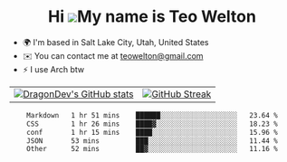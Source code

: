 <div align="center">
  
# Hi ![](https://user-images.githubusercontent.com/18350557/176309783-0785949b-9127-417c-8b55-ab5a4333674e.gif)My name is Teo Welton
</div>

*   🌍  I'm based in Salt Lake City, Utah, United States
*   ✉️  You can contact me at [teowelton@gmail.com](mailto:teowelton@gmail.com)
*   ⚡  I use Arch btw

<div align="center">

|||
|:-------------------------:|:-------------------------:|
| [![DragonDev's GitHub stats](https://github-readme-stats.vercel.app/api?username=DragonDev07&bg_color=1e1e2e&text_color=cdd6f4&icon_color=cba6f7&title_color=94e2d5)](https://github.com/DragonDev07) | [![GitHub Streak](https://streak-stats.demolab.com?user=DragonDev07&theme=catppuccin-mocha)](https://git.io/streak-stats) |

<!--START_SECTION:waka-->

```txt
Markdown   1 hr 51 mins    ██████░░░░░░░░░░░░░░░░░░░   23.64 %
CSS        1 hr 26 mins    ████▓░░░░░░░░░░░░░░░░░░░░   18.23 %
conf       1 hr 15 mins    ████░░░░░░░░░░░░░░░░░░░░░   15.96 %
JSON       53 mins         ███░░░░░░░░░░░░░░░░░░░░░░   11.44 %
Other      52 mins         ██▓░░░░░░░░░░░░░░░░░░░░░░   11.16 %
```

<!--END_SECTION:waka-->

</div>
